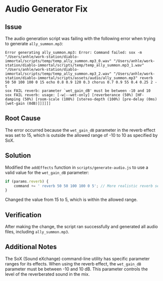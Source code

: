 # Audio Generator Fix

## Issue
The audio generation script was failing with the following error when trying to generate `ally_summon.mp3`:

```
Error generating ally_summon.mp3: Error: Command failed: sox -m "/Users/anhle/work-station/diablo-immortal/scripts/temp/temp_ally_summon.mp3_0.wav" "/Users/anhle/work-station/diablo-immortal/scripts/temp/temp_ally_summon.mp3_1.wav" "/Users/anhle/work-station/diablo-immortal/scripts/temp/temp_ally_summon.mp3_2.wav" "/Users/anhle/work-station/diablo-immortal/scripts/assets/audio/ally_summon.mp3" reverb 50 50 100 100 0 15 echo 0.8 0.9 120 0.3 chorus 0.7 0.9 55 0.4 0.25 2 -t
sox FAIL reverb: parameter `wet_gain_dB' must be between -10 and 10
sox FAIL reverb: usage: [-w|--wet-only] [reverberance (50%) [HF-damping (50%) [room-scale (100%) [stereo-depth (100%) [pre-delay (0ms) [wet-gain (0dB)]]]]]]
```

## Root Cause
The error occurred because the `wet_gain_dB` parameter in the reverb effect was set to 15, which is outside the allowed range of -10 to 10 as specified by SoX.

## Solution
Modified the `addEffects` function in `scripts/generate-audio.js` to use a valid value for the `wet_gain_dB` parameter:

```javascript
if (params.reverb) {
    command += ' reverb 50 50 100 100 0 5'; // More realistic reverb settings (wet_gain_dB must be between -10 and 10)
}
```

Changed the value from 15 to 5, which is within the allowed range.

## Verification
After making the change, the script ran successfully and generated all audio files, including `ally_summon.mp3`.

## Additional Notes
The SoX (Sound eXchange) command-line utility has specific parameter ranges for its effects. When using the reverb effect, the `wet_gain_dB` parameter must be between -10 and 10 dB. This parameter controls the level of the reverberated sound in the mix.